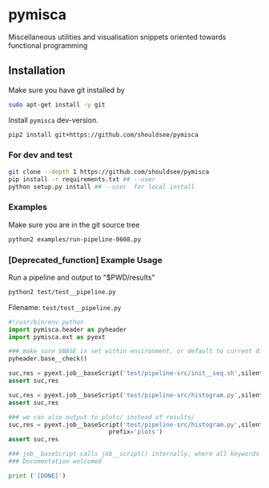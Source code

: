 # pymisca

Miscellaneous utilities and visualisation snippets oriented towards functional programming

## Installation

Make sure you have git installed by

```sh
sudo apt-get install -y git
```

Install `pymisca` dev-version.

```sh
pip2 install git+https://github.com/shouldsee/pymisca
```

### For dev and test

```sh
git clone --depth 1 https://github.com/shouldsee/pymisca
pip install -r requirements.txt ## --user
python setup.py install ## --user  for local install
```
### Examples

Make sure you are in the git source tree

```sh
python2 examples/run-pipeline-0608.py
```

### [Deprecated_function] Example Usage 

Run a pipeline and output to "$PWD/results"

```bash
python2 test/test__pipeline.py
```

Filename: `test/test__pipeline.py`

```python
#!/usr/bin/env python
import pymisca.header as pyheader
import pymisca.ext as pyext

### make sure $BASE is set within environment, or default to current direct$
pyheader.base__check() 

suc,res = pyext.job__baseScript('test/pipeline-src/init__seq.sh',silent=1)
assert suc,res

suc,res = pyext.job__baseScript('test/pipeline-src/histogram.py',silent=1)
assert suc,res

### we can also output to plots/ instead of results/ 
suc,res = pyext.job__baseScript('test/pipeline-src/histogram.py',silent=1,
                            prefix='plots')
assert suc,res

### job__baseScript calls job__script() internally, where all keywords are specified
### Documentation welcomed

print ('[DONE]')
```
